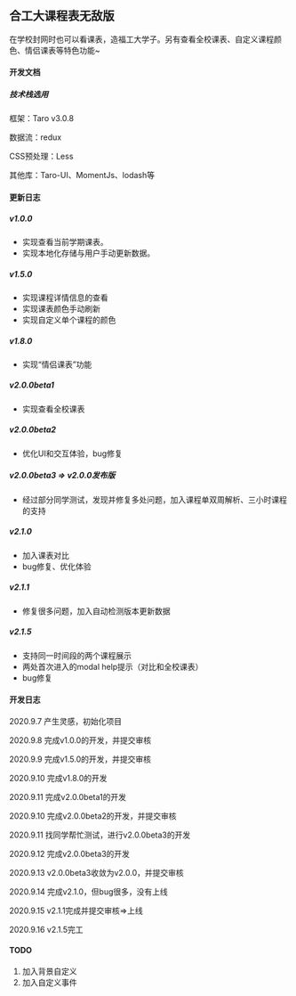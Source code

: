 ## 合工大课程表无敌版

在学校封网时也可以看课表，造福工大学子。另有查看全校课表、自定义课程颜色、情侣课表等特色功能~

#### 开发文档

##### 技术栈选用

框架：Taro v3.0.8

数据流：redux

CSS预处理：Less

其他库：Taro-UI、MomentJs、lodash等


#### 更新日志

##### v1.0.0

- 实现查看当前学期课表。
- 实现本地化存储与用户手动更新数据。

##### v1.5.0

- 实现课程详情信息的查看
- 实现课表颜色手动刷新
- 实现自定义单个课程的颜色

##### v1.8.0

- 实现“情侣课表”功能

##### v2.0.0beta1

- 实现查看全校课表

##### v2.0.0beta2

- 优化UI和交互体验，bug修复

##### v2.0.0beta3 => v2.0.0发布版

- 经过部分同学测试，发现并修复多处问题，加入课程单双周解析、三小时课程的支持

##### v2.1.0

- 加入课表对比
- bug修复、优化体验

##### v2.1.1

- 修复很多问题，加入自动检测版本更新数据

##### v2.1.5

- 支持同一时间段的两个课程展示
- 两处首次进入的modal help提示（对比和全校课表）
- bug修复

#### 开发日志

2020.9.7
产生灵感，初始化项目

2020.9.8
完成v1.0.0的开发，并提交审核

2020.9.9
完成v1.5.0的开发，并提交审核

2020.9.10
完成v1.8.0的开发

2020.9.11
完成v2.0.0beta1的开发

2020.9.10
完成v2.0.0beta2的开发，并提交审核

2020.9.11
找同学帮忙测试，进行v2.0.0beta3的开发

2020.9.12
完成v2.0.0beta3的开发

2020.9.13
v2.0.0beta3收敛为v2.0.0，并提交审核

2020.9.14
完成v2.1.0，但bug很多，没有上线

2020.9.15
v2.1.1完成并提交审核=>上线

2020.9.16
v2.1.5完工


#### TODO

1. 加入背景自定义
2. 加入自定义事件

